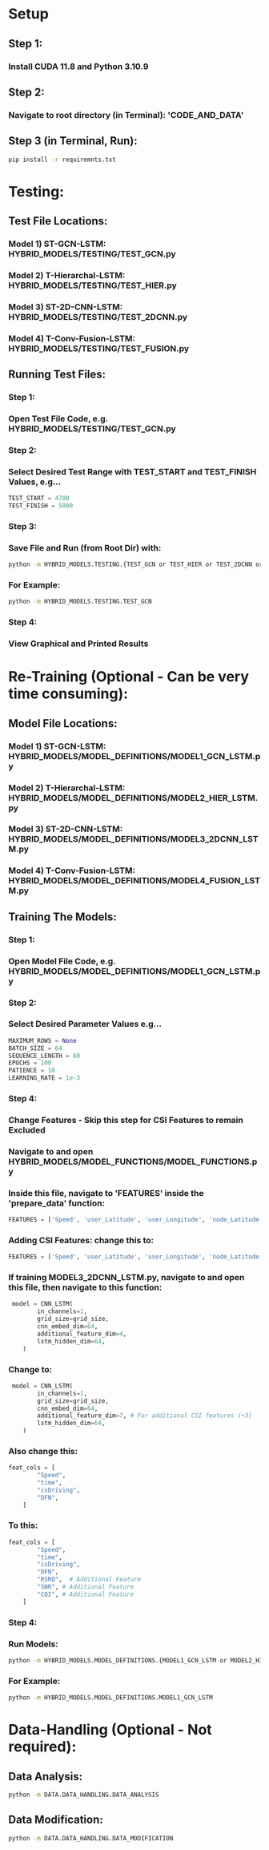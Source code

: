 # Setup
## Step 1:
### Install CUDA 11.8 and Python 3.10.9
## Step 2:
### Navigate to root directory (in Terminal): 'CODE_AND_DATA'
## Step 3 (in Terminal, Run):
```bash
pip install -r requiremnts.txt
```
# Testing:
## Test File Locations:
### Model 1) ST-GCN-LSTM: HYBRID_MODELS/TESTING/TEST_GCN.py
### Model 2) T-Hierarchal-LSTM: HYBRID_MODELS/TESTING/TEST_HIER.py
### Model 3) ST-2D-CNN-LSTM: HYBRID_MODELS/TESTING/TEST_2DCNN.py
### Model 4) T-Conv-Fusion-LSTM: HYBRID_MODELS/TESTING/TEST_FUSION.py
## Running Test Files:
### **Step 1:**
### Open Test File Code, e.g. HYBRID_MODELS/TESTING/TEST_GCN.py
### **Step 2:**
### Select Desired Test Range with TEST_START and TEST_FINISH Values, e.g...
```python
TEST_START = 4700
TEST_FINISH = 5000
```
### **Step 3:**
### Save File and Run (from Root Dir) with:
```bash
python -m HYBRID_MODELS.TESTING.{TEST_GCN or TEST_HIER or TEST_2DCNN or TEST_FUSION}
```
### For Example:
```bash
python -m HYBRID_MODELS.TESTING.TEST_GCN
```
### **Step 4:**
### View Graphical and Printed Results 
# Re-Training (**Optional** - Can be very time consuming):
## Model File Locations:
### Model 1) ST-GCN-LSTM: HYBRID_MODELS/MODEL_DEFINITIONS/MODEL1_GCN_LSTM.py
### Model 2) T-Hierarchal-LSTM: HYBRID_MODELS/MODEL_DEFINITIONS/MODEL2_HIER_LSTM.py
### Model 3) ST-2D-CNN-LSTM: HYBRID_MODELS/MODEL_DEFINITIONS/MODEL3_2DCNN_LSTM.py
### Model 4) T-Conv-Fusion-LSTM: HYBRID_MODELS/MODEL_DEFINITIONS/MODEL4_FUSION_LSTM.py
## Training The Models:
### **Step 1:**
### Open Model File Code, e.g. HYBRID_MODELS/MODEL_DEFINITIONS/MODEL1_GCN_LSTM.py
### **Step 2:**
### Select Desired Parameter Values e.g...
```python
MAXIMUM_ROWS = None
BATCH_SIZE = 64
SEQUENCE_LENGTH = 60
EPOCHS = 100
PATIENCE = 10
LEARNING_RATE = 1e-3
```
### **Step 4:**
### Change Features - **Skip this step for CSI Features to remain Excluded**
### Navigate to and open HYBRID_MODELS/MODEL_FUNCTIONS/MODEL_FUNCTIONS.py
### Inside this file, navigate to 'FEATURES' inside the 'prepare_data' function:
```python
FEATURES = ['Speed', 'user_Latitude', 'user_Longitude', 'node_Latitude', 'node_Longitude', 'DFN', 'time', 'isDriving']
```
### Adding CSI Features: change this to:
```python
FEATURES = ['Speed', 'user_Latitude', 'user_Longitude', 'node_Latitude', 'node_Longitude', 'RSRQ', 'SNR' , 'CQI', 'DFN', 'time', 'isDriving',]
```
### If training MODEL3_2DCNN_LSTM.py, navigate to and open this file, then navigate to this function:
```python
 model = CNN_LSTM(
        in_channels=1,
        grid_size=grid_size,
        cnn_embed_dim=64,
        additional_feature_dim=4, 
        lstm_hidden_dim=64,
    )
```
### Change to:
```python
 model = CNN_LSTM(
        in_channels=1,
        grid_size=grid_size,
        cnn_embed_dim=64,
        additional_feature_dim=7, # For additional CSI features (+3)
        lstm_hidden_dim=64,
    )
```
### Also change this:
```python
feat_cols = [
        "Speed",    
        "time",
        "isDriving",
        "DFN",   
    ]
```
### To this:
```python
feat_cols = [
        "Speed",    
        "time",
        "isDriving",
        "DFN", 
        "RSRQ",  # Additional Feature
        "SNR", # Additional Feature
        "CQI", # Additional Feature
    ]
```
### **Step 4:** 
### Run Models:
```bash
python -m HYBRID_MODELS.MODEL_DEFINITIONS.{MODEL1_GCN_LSTM or MODEL2_HIER_LSTM or MODEL3_2DCNN_LSTM or MODEL4_FUSION_LSTM}
```
### For Example:
```bash
python -m HYBRID_MODELS.MODEL_DEFINITIONS.MODEL1_GCN_LSTM
```
# Data-Handling (**Optional** - Not required):
## Data Analysis:
```bash
python -m DATA.DATA_HANDLING.DATA_ANALYSIS
```
## Data Modification:
```bash
python -m DATA.DATA_HANDLING.DATA_MODIFICATION
```